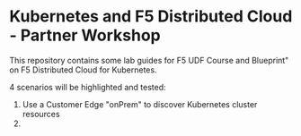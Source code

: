 # Kubernetes and F5 Distributed Cloud - Partner Workshop
This repository contains some lab guides for F5 UDF Course and Blueprint" on F5 Distributed Cloud for Kubernetes.

4 scenarios will be highlighted and tested:
1) Use a Customer Edge "onPrem" to discover Kubernetes cluster resources
2) 